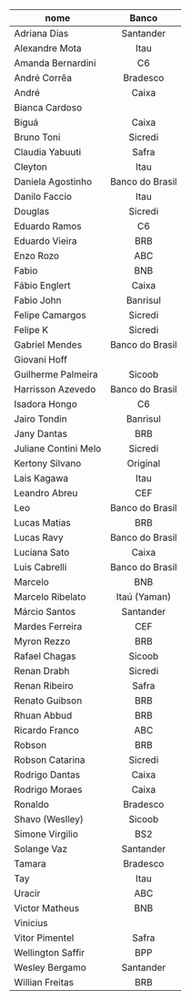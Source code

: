 | nome                 |      Banco      |
| -------------------- | :-------------: |
| Adriana Dias         |    Santander         |
| Alexandre Mota       |      Itau       |
| Amanda Bernardini    |       C6        |
| André Corrêa         |    Bradesco     |
| André                |      Caixa      |
| Bianca Cardoso       |                 |
| Biguá                |      Caixa      |
| Bruno Toni           |     Sicredi     |
| Claudia Yabuuti      |      Safra      |
| Cleyton              |      Itau       |
| Daniela Agostinho    | Banco do Brasil |
| Danilo Faccio        |      Itau       |
| Douglas              |     Sicredi     |
| Eduardo Ramos        |       C6        |
| Eduardo Vieira       |       BRB       |
| Enzo Rozo            |       ABC       |
| Fabio                |       BNB       |
| Fábio Englert        |      Caixa      |
| Fabio John           |    Banrisul     |
| Felipe Camargos      |     Sicredi     |
| Felipe K             |     Sicredi     |
| Gabriel Mendes       | Banco do Brasil |
| Giovani Hoff         |                 |
| Guilherme Palmeira   |     Sicoob      |
| Harrisson Azevedo    | Banco do Brasil |
| Isadora Hongo        |       C6        |
| Jairo Tondin         |    Banrisul     |
| Jany Dantas          |       BRB       |
| Juliane Contini Melo |     Sicredi     |
| Kertony Silvano      |    Original     |
| Lais Kagawa          |      Itau       |
| Leandro Abreu        |       CEF       |
| Leo                  | Banco do Brasil |
| Lucas Matias         |       BRB       |
| Lucas Ravy           | Banco do Brasil |
| Luciana Sato         |      Caixa      |
| Luis Cabrelli        | Banco do Brasil |
| Marcelo              |       BNB       |
| Marcelo Ribelato     |  Itaú (Yaman)   |
| Márcio Santos        |    Santander    |
| Mardes Ferreira      |       CEF       |
| Myron Rezzo          |       BRB       |
| Rafael Chagas        |     Sicoob      |
| Renan Drabh          |     Sicredi     |
| Renan Ribeiro        |      Safra      |
| Renato Guibson       |       BRB       |
| Rhuan Abbud          |       BRB       |
| Ricardo Franco       |       ABC       |
| Robson               |       BRB       |
| Robson Catarina      |     Sicredi     |
| Rodrigo Dantas       |      Caixa      |
| Rodrigo Moraes       |      Caixa      |
| Ronaldo              |    Bradesco     |
| Shavo (Weslley)      |     Sicoob      |
| Simone Virgilio      |       BS2       |
| Solange Vaz          |    Santander    |
| Tamara               |    Bradesco     |
| Tay                  |      Itau       |
| Uracir               |       ABC       |
| Victor Matheus       |       BNB       |
| Vinicius             |                 |
| Vitor Pimentel       |      Safra      |
| Wellington Saffir    |       BPP       |
| Wesley Bergamo       |    Santander    |
| Willian Freitas      |       BRB       |
